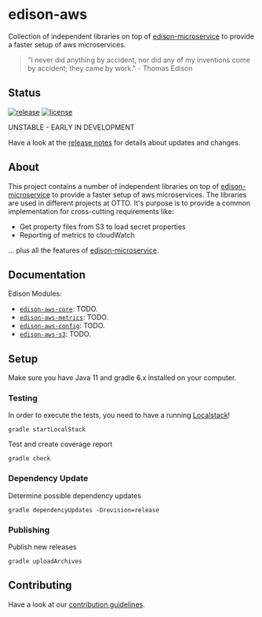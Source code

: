 # edison-aws

Collection of independent libraries on top of [edison-microservice](https://github.com/otto-de/edison-microservice) to provide a faster setup of aws microservices.

> "I never did anything by accident, nor did any of my inventions come by accident; they came by work." - Thomas Edison

## Status

[![release](https://maven-badges.herokuapp.com/maven-central/de.otto.edison/edison-aws-core/badge.svg)](https://maven-badges.herokuapp.com/maven-central/de.otto.edison/edison-aws-core)
[![license](https://img.shields.io/github/license/otto-de/edison-aws.svg)](./LICENSE)

UNSTABLE - EARLY IN DEVELOPMENT

Have a look at the [release notes](CHANGELOG.md) for details about updates and changes.

## About

This project contains a number of independent libraries on top of [edison-microservice](https://github.com/otto-de/edison-microservice) to provide a faster setup of aws microservices.
The libraries are used in different projects at OTTO.
It's purpose is to provide a common implementation for cross-cutting requirements like:

* Get property files from S3 to load secret properties
* Reporting of metrics to cloudWatch

... plus all the features of [edison-microservice](https://github.com/otto-de/edison-microservice).

## Documentation

Edison Modules:
* [`edison-aws-core`](edison-aws-core/README.md): TODO.
* [`edison-aws-metrics`](edison-aws-metrics/README.md): TODO.
* [`edison-aws-config`](edison-aws-config/README.md): TODO.
* [`edison-aws-s3`](edison-aws-s3/README.md): TODO.

## Setup

Make sure you have Java 11 and gradle 6.x installed on your computer.

### Testing

In order to execute the tests, you need to have a running [Localstack](https://github.com/localstack/localstack)!
    
    gradle startLocalStack

Test and create coverage report

    gradle check

### Dependency Update

Determine possible dependency updates

    gradle dependencyUpdates -Drevision=release

### Publishing

Publish new releases

    gradle uploadArchives


## Contributing

Have a look at our [contribution guidelines](CONTRIBUTING.md).
